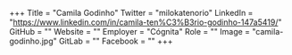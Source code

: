 +++
Title = "Camila Godinho"
Twitter = "milokatenorio"
LinkedIn = "https://www.linkedin.com/in/camila-ten%C3%B3rio-godinho-147a5419/"
GitHub = ""
Website = ""
Employer = "Cógnita"
Role = ""
Image = "camila-godinho.jpg"
GitLab = ""
Facebook = ""
+++
